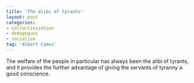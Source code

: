 ```yaml
---
title: 'The alibi of tyrants'
layout: post
categories:
- collectivization
- demagogues
- socialism
tag: 'Albert Camus'
---
```


The welfare of the people in particular has always been the alibi of tyrants, and it provides the further advantage of giving the servants of tyranny a good conscience.